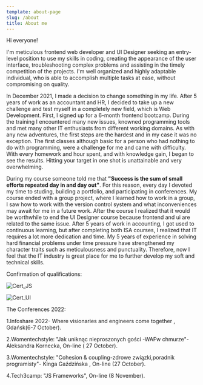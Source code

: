 ```yaml
---
template: about-page
slug: /about
title: About me 
---
```





Hi everyone!

I'm meticulous frontend web developer and UI Designer seeking an entry-level position to use my skills in coding, creating the appearance of the user interface, troubleshooting complex problems and assisting in the timely competition of the projects. I'm well organized and highly adaptable individual, who is able to accomplish multiple tasks at ease, without compromising on quality.


In December 2021, I made a decision to change something in my life. After 5 years of work as an accountant and HR, I decided to take up a new challenge and test myself in a completely new field, which is Web Development. First, I signed up for a 6-month frontend bootcamp.
During the training I encountered many new issues, knowned programming tools and met many other IT enthusiasts from different working domains.
As with any new adventures, the first steps are the hardest and in my case it was no exception.
The first classes although basic for a person who had nothing to do with programming, were a challenge for me and came with difficulty.
With every homework and hour spent, and with knowledge gain, I began to see the results.
Hitting your target in one shot is unattainable and very overwhelming.

During my course someone told me that <strong>"Success is the sum of small efforts repeated day in and day out"</strong>.
For this reason, every day I devoted my time to studing, building a portfolio, and participating in conferences.
My course ended with a group project, where I learned how to work in a group, I saw how to work with the version control system and what inconveniences may await for me in a future work. After the course I realized that it would be worthwhile to end the UI Designer course because frontend and ui are related to the same issue.
After 5 years of work in accounting, I got used to continuous learning, but after completing both ISA courses, I realized that IT requires a lot more dedication and time. My 5 years of experience in solving hard financial problems under time pressure have strengthened
 my character traits such as meticulousness and punctuality. Therefore, now I feel that the IT industry is great place for me to further develop my soft and technical skills.

Confirmation of qualifications:

![Cert_JS](/assets/junior-front-end-dev.jpg "certyfikat frontend dev")

![Cert_UI](/assets/ui-designer.jpg "certyfikat UI designer")

 
 
 
 <bold>  The Conferences 2022:</bold>


 1.Infoshare 2022- Where visionaries and engineers come together , Gdańsk(6-7 October).

 2.Womentechstyle: "Jak uniknąc nieproszonych gości -WAFw chmurze"- Aleksandra Kornecka, On-line ( 27 October).

 3.Womentechstyle: "Cohesion & coupling-zdrowe związki,poradnik programisty"- Kinga Gaździńska , On-line (27 October).

 4.Tech3camp: "JS Frameworks", On-line (8 November).


 
